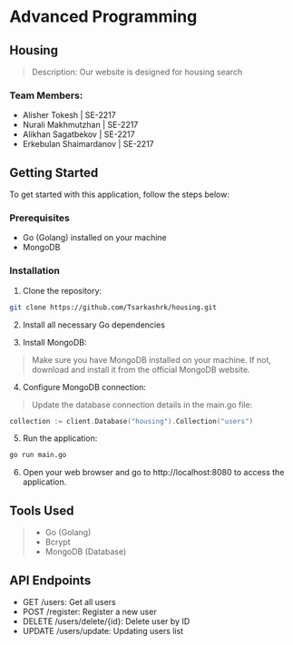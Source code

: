 # Advanced Programming

## Housing

> Description: Our website is designed for housing search

### Team Members:
- Alisher Tokesh | SE-2217
- Nurali Makhmutzhan | SE-2217
- Alikhan Sagatbekov | SE-2217
- Erkebulan Shaimardanov | SE-2217

## Getting Started

To get started with this application, follow the steps below:

### Prerequisites

- Go (Golang) installed on your machine
- MongoDB 

### Installation

1. Clone the repository:
```bash
git clone https://github.com/Tsarkashrk/housing.git
```

2. Install all necessary Go dependencies

3. Install MongoDB:
> Make sure you have MongoDB installed on your machine. If not, download and install it from the official MongoDB website.

4. Configure MongoDB connection:
> Update the database connection details in the main.go file:
```go
collection := client.Database("housing").Collection("users")
```

5. Run the application:
```bash
go run main.go
```

6. Open your web browser and go to http://localhost:8080 to access the application.

## Tools Used
> - Go (Golang)
> - Bcrypt
> - MongoDB (Database)

## API Endpoints
- GET /users: Get all users
- POST /register: Register a new user
- DELETE /users/delete/{id}: Delete user by ID
- UPDATE /users/update: Updating users list

